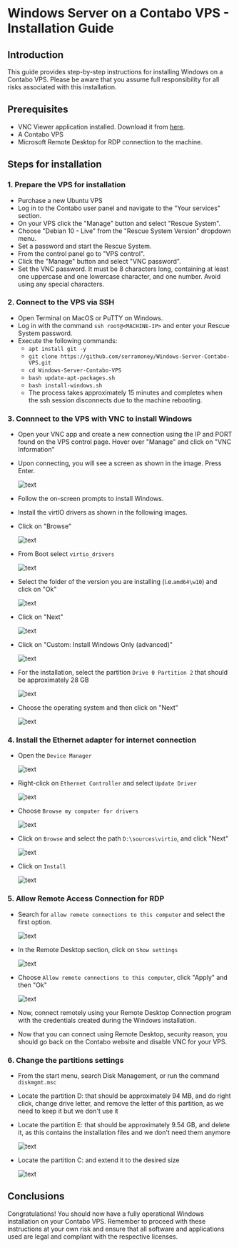 # Windows Server on a Contabo VPS - Installation Guide

## Introduction

This guide provides step-by-step instructions for installing Windows on a Contabo VPS. Please be aware that you assume full responsibility for all risks associated with this installation.

## Prerequisites

- VNC Viewer application installed. Download it from [here](https://www.realvnc.com/en/connect/download/viewer/).
- A Contabo VPS
- Microsoft Remote Desktop for RDP connection to the machine.

## Steps for installation

### 1. Prepare the VPS for installation

- Purchase a new Ubuntu VPS
- Log in to the Contabo user panel and navigate to the "Your services" section.
- On your VPS click the "Manage" button and select "Rescue System".
- Choose "Debian 10 - Live" from the "Rescue System Version" dropdown menu.
- Set a password and start the Rescue System.
- From the control panel go to "VPS control".
- Click the "Manage" button and select "VNC password".
- Set the VNC password. It must be 8 characters long, containing at least one uppercase and one lowercase character, and one number. Avoid using any special characters.

### 2. Connect to the VPS via SSH

- Open Terminal on MacOS or PuTTY on Windows.
- Log in with the command `ssh root@<MACHINE-IP>` and enter your Rescue System password.
- Execute the following commands:
  - `apt install git -y`
  - `git clone https://github.com/serramoney/Windows-Server-Contabo-VPS.git`
  - `cd Windows-Server-Contabo-VPS`
  - `bash update-apt-packages.sh`
  - `bash install-windows.sh`
  - The process takes approximately 15 minutes and completes when the ssh session disconnects due to the machine rebooting.

### 3. Connnect to the VPS with VNC to install Windows

- Open your VNC app and create a new connection using the IP and PORT found on the VPS control page. Hover over "Manage" and click on "VNC Information"
- Upon connecting, you will see a screen as shown in the image. Press Enter.

  ![text](https://i.ibb.co/j8Ckb0x/windows-installer.png)

- Follow the on-screen prompts to install Windows.
- Install the virtIO drivers as shown in the following images.
- Click on "Browse"

  ![text](https://i.ibb.co/x2S5brz/browser.png)

- From Boot select `virtio_drivers`

  ![text](https://i.ibb.co/MghHSxm/virtio.png)

- Select the folder of the version you are installing (i.e.`amd64\w10`) and click on "Ok"

  ![text](https://i.ibb.co/jTmb57J/w10.png)

- Click on "Next"

  ![text](https://i.ibb.co/LS3sq47/next.png)

- Click on "Custom: Install Windows Only (advanced)"

  ![text](https://i.ibb.co/X7swb6C/custom-install.png)

- For the installation, select the partition `Drive 0 Partition 2` that should be approximately 28 GB

  ![text](https://i.ibb.co/qYpfMC9/windows-install-disk-selection.png)

- Choose the operating system and then click on "Next"

  ![text](https://i.ibb.co/2FF8W7b/os-select.png)

### 4. Install the Ethernet adapter for internet connection

- Open the `Device Manager`

  ![text](https://i.ibb.co/PxGQ9Rz/device-manager.png)

- Right-click on `Ethernet Controller` and select `Update Driver`

  ![text](https://i.ibb.co/Ycjf3b4/update-driver.png)

- Choose `Browse my computer for drivers`

  ![text](https://i.ibb.co/X7vht8v/browse-computer-drivers.png)

- Click on `Browse` and select the path `D:\sources\virtio`, and click "Next"

  ![text](https://i.ibb.co/7WJXyxW/driver-path.png)

- Click on `Install`

  ![text](https://i.ibb.co/0nqRzJG/install-driver.png)

### 5. Allow Remote Access Connection for RDP

- Search for `allow remote connections to this computer` and select the first option.

  ![text](https://i.ibb.co/Xb4hwQp/allow-remote.png)

- In the Remote Desktop section, click on `Show settings`

  ![text](https://i.ibb.co/kD4tN2P/show-settings.png)

- Choose `Allow remote connections to this computer`, click "Apply" and then "Ok"

  ![text](https://i.ibb.co/Rv0R5L1/allow-remote-connections.png)

- Now, connect remotely using your Remote Desktop Connection program with the credentials created during the Windows installation.

- Now that you can connect using Remote Desktop, security reason, you should go back on the Contabo website and disable VNC for your VPS.

### 6. Change the partitions settings

- From the start menu, search Disk Management, or run the command `diskmgmt.msc`

- Locate the partition D: that should be approximately 94 MB, and do right click, change drive letter, and remove the letter of this partition, as we need to keep it but we don't use it

- Locate the partition E: that should be approximately 9.54 GB, and delete it, as this contains the installation files and we don't need them anymore

  ![text](https://i.ibb.co/bzN73VR/improve-partitions.png)

- Locate the partition C: and extend it to the desired size

  ![text](https://i.ibb.co/MMLz2WG/2-extended-disk.png)


## Conclusions

Congratulations! You should now have a fully operational Windows installation on your Contabo VPS. Remember to proceed with these instructions at your own risk and ensure that all software and applications used are legal and compliant with the respective licenses.

